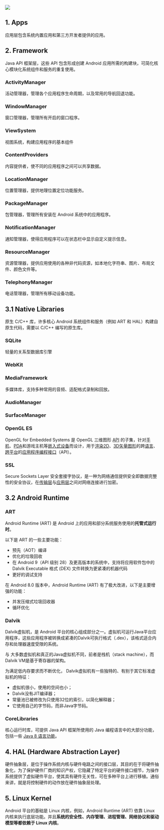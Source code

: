 ![](../../images/android/android_framework_details.png)

## 1. Apps

应用层包含系统内置应用和第三方开发者提供的应用。



## 2. Framework

Java API 框架层，这些 API 包含形成创建 Android 应用所需的构建块，可简化核心模块化系统组件和服务的重复使用。

### ActivityManager

活动管理器，管理各个应用程序生命周期，以及常用的导航回退功能。

### WindowManager

窗口管理器，管理所有开启的窗口程序。

### ViewSystem

视图系统，构建应用程序的基本组件

### ContentProviders

内容提供者，使不同的应用程序之间可以共享数据。

### LocationManager

位置管理器，提供地理位置定位功能服务。

### PackageManager

包管理器，管理所有安装在 Android 系统中的应用程序。

### NotificationManager

通知管理器，使得应用程序可以在状态栏中显示自定义提示信息。

### ResourceManager

资源管理器，提供应用使用的各种非代码资源，如本地化字符串、图片、布局文件、颜色文件等。

### TelephonyManager

电话管理器，管理所有移动设备功能。



## 3.1 Native Libraries

原生 C/C++ 库，许多核心 Android 系统组件和服务（例如 ART 和 HAL）构建自原生代码，需要以 C/C++ 编写的原生库。

### SQLite

轻量的关系型数据库引擎

### WebKit

### MediaFramework

多媒体库，支持多种常用的音频、适配格式录制和回放。

### AudioManager

### SurfaceManager

### OpenGL ES

OpenGL for Embedded Systems 是 OpenGL 三维图形 [API](https://baike.baidu.com/item/API/10154) 的子集，针对[手机](https://baike.baidu.com/item/手机/6342)、[PDA](https://baike.baidu.com/item/PDA/111022)和游戏主机等[嵌入式设备](https://baike.baidu.com/item/嵌入式设备/10055189)而设计，用于[渲染](https://baike.baidu.com/item/渲染)[2D](https://baike.baidu.com/item/2D)、[3D](https://baike.baidu.com/item/3D)[矢量图形](https://baike.baidu.com/item/矢量图形)的跨[语言](https://baike.baidu.com/item/语言)、[跨平台](https://baike.baidu.com/item/跨平台)的[应用程序编程接口](https://baike.baidu.com/item/应用程序编程接口)（API）。

### SSL

Secure Sockets Layer 安全套接字协议，是一种为网络通信提供安全即数据完整性的安全协议，在[传输层](https://baike.baidu.com/item/传输层/4329536)与[应用层](https://baike.baidu.com/item/应用层/16412033)之间对网络连接进行加密。



## 3.2 Android Runtime

### ART

Android Runtime (ART) 是 Android 上的应用和部分系统服务使用的**托管式运行时**。

以下是 ART 的一些主要功能：

- 预先（AOT）编译
- 优化的垃圾回收
- 在 Android 9（API 级别 28）及更高版本的系统中，支持将应用软件包中的 Dalvik Executable 格式 (DEX) 文件转换为更紧凑的机器代码
- 更好的调试支持

在 Android 8.0 版本中，Android Runtime (ART) 有了极大改进，以下是主要增强的功能：

- 并发压缩式垃圾回收器
- 循环优化

### Dalvik

Dalvik虚拟机，是 Android 平台的核心组成部分之一。虚拟机可运行Java平台应用程序，这些应用程序被转换成紧凑的Dalvik可执行格式（.dex），该格式适合内存和处理器速度受限的系统。

与 大多数虚拟机和真正的Java虚拟机不同，前者是栈机（stack machine），而Dalvik VM是基于寄存器的架构。

为满足低内存要求而不断优化， Dalvik虚拟机有一些独特的、有别于其它标准虚拟机的特征：

- 虚拟机很小，使用的空间也小；
- Dalvik没有JIT编译器；
- 常量池已被修改为只使用32位的索引，以简化解释器；
- 它使用自己的字节码，而非Java字节码。

### CoreLibraries

核心运行时库，可提供 Java API 框架所使用的 Java 编程语言中的大部分功能，包括一些 [Java 8 语言功能](https://developer.android.google.cn/guide/platform/j8-jack)。



## 4. HAL (Hardware Abstraction Layer)

硬件抽象层，是位于操作系统内核与硬件电路之间的接口层，其目的在于将硬件抽象化，为了保护硬件厂商的知识产权，它隐藏了特定平台的硬件接口细节，为操作系统提供了虚拟硬件平台，使其具有硬件无关性，可在多种平台上进行移植。通俗来讲，就是将控制硬件的动作放在硬件抽象层处理。



## 5. Linux Kernel

Android 平台的基础是 Linux 内核，例如，Android Runtime (ART) 依靠 Linux 内核来执行底层功能。并且**系统的安全性、内存管理、进程管理、网络协议和驱动模型等都依赖于 Linux 内核**。